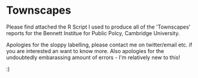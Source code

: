 # Townscapes 
Please find attached the R Script I used to produce all of the 'Townscapes' reports for the Bennett Institue for Public Polcy, Cambridge University.

Apologies for the sloppy labelling, please contact me on twitter/email etc. if you are interested an want to know more.
Also apologies for the undoubtedly embarassing amount of errors - I'm relatively new to this!

:)
